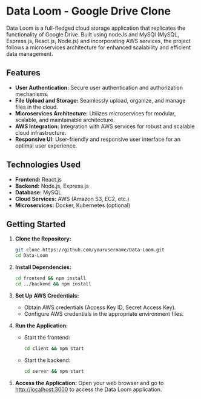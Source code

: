 # Data Loom - Google Drive Clone

Data Loom is a full-fledged cloud storage application that replicates the functionality of Google Drive. Built using nodeJs and MySQl (MySQL, Express.js, React.js, Node.js) and incorporating AWS services, the project follows a microservices architecture for enhanced scalability and efficient data management.

## Features

- **User Authentication:** Secure user authentication and authorization mechanisms.
- **File Upload and Storage:** Seamlessly upload, organize, and manage files in the cloud.
- **Microservices Architecture:** Utilizes microservices for modular, scalable, and maintainable architecture.
- **AWS Integration:** Integration with AWS services for robust and scalable cloud infrastructure.
- **Responsive UI:** User-friendly and responsive user interface for an optimal user experience.

## Technologies Used

- **Frontend:** React.js
- **Backend:** Node.js, Express.js
- **Database:** MySQL
- **Cloud Services:** AWS (Amazon S3, EC2, etc.)
- **Microservices:** Docker, Kubernetes (optional)

## Getting Started

1. **Clone the Repository:**
   ```bash
   git clone https://github.com/yourusername/Data-Loom.git
   cd Data-Loom
   ```

2. **Install Dependencies:**
   ```bash
   cd frontend && npm install
   cd ../backend && npm install
   ```

3. **Set Up AWS Credentials:**
   - Obtain AWS credentials (Access Key ID, Secret Access Key).
   - Configure AWS credentials in the appropriate environment files.

4. **Run the Application:**
   - Start the frontend:
     ```bash
     cd client && npm start
     ```
   - Start the backend:
     ```bash
     cd server && npm start
     ```

5. **Access the Application:**
   Open your web browser and go to [http://localhost:3000](http://localhost:3000) to access the Data Loom application.
